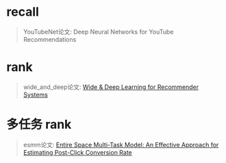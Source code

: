 # recall

> YouTubeNet论文: Deep Neural Networks for YouTube Recommendations


# rank

> wide_and_deep论文: [Wide & Deep Learning for Recommender Systems](https://arxiv.org/abs/1606.07792)


# 多任务 rank 

> esmm论文: [Entire Space Multi-Task Model: An Effective Approach for Estimating Post-Click Conversion Rate](https://arxiv.org/abs/1804.07931)